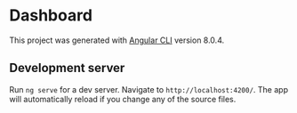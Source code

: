 # Dashboard

This project was generated with [Angular CLI](https://github.com/angular/angular-cli) version 8.0.4.


## Development server

Run `ng serve` for a dev server. Navigate to `http://localhost:4200/`. The app will automatically reload if you change any of the source files.


